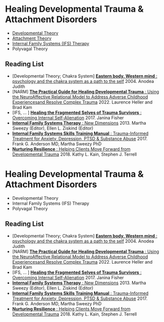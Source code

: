 # Healing Developmental Trauma & Attachment Disorders

- [Developmental Theory](developmental-theory.md)
- [Attachment Theory](attachment-theory.md)
- [Internal Family Systems (IFS) Therapy](internal-family-systems.md)
- Polyvagal Theory

## Reading List

- [Developmental Theory; Chakra System] [**Eastern body, Western mind** : psychology and the chakra system as a path to the self](https://www.amazon.com/Eastern-Body-Western-Mind-Psychology/dp/1587612259/?&tag=cognitivetech-20) 2004. Anodea Judith
- [NARM] [**The Practical Guide for Healing Developmental Trauma** : Using the NeuroAffective Relational Model to Address Adverse Childhood Experiencesand Resolve Complex Trauma](https://www.amazon.com/Practical-Guide-Healing-Developmental-Trauma/dp/1623174538/?&tag=cognitivetech-20) 2022. Laurence Heller and Brad Kam
- [IFS, ... ] [**Healing the Fragmented Selves of Trauma Survivors** : Overcoming Internal Self-Alienation](https://www.amazon.com/Healing-Fragmented-Selves-Trauma-Survivors/dp/B07RHQ9GFZ/?&tag=cognitivetech-20) 2017. Janina Fisher 
- [**Internal Family Systems Therapy** : New Dimensions](https://www.amazon.com/Internal-Family-Systems-Therapy-Dimensions/dp/0415506840/?&tag=cognitivetech-20) 2013. Martha Sweezy (Editor), Ellen L. Ziskind (Editor)
- [**Internal Family Systems Skills Training Manual** : Trauma-Informed Treatment for Anxiety, Depression, PTSD & Substance Abuse](https://www.amazon.com/Internal-Family-Systems-Skills-Training/dp/B082YH849M/?&tag=cognitivetech-20) 2017. Frank G. Anderson MD, Martha Sweezy PhD
- [**Nurturing Resilience** : Helping Clients Move Forward from Developmental Trauma](https://www.amazon.com/Nurturing-Resilience-audiobook/dp/B07M6269JD/?&tag=cognitivetech-20) 2018. Kathy L. Kain, Stephen J. Terrell
# Healing Developmental Trauma & Attachment Disorders
- Developmental Theory
- Internal Family Systems (IFS) Therapy
- Polyvagal Theory

## Reading List

- [Developmental Theory; Chakra System] [**Eastern body, Western mind** : psychology and the chakra system as a path to the self](https://www.amazon.com/Eastern-Body-Western-Mind-Psychology/dp/1587612259/?&tag=cognitivetech-20) 2004. Anodea Judith
- [NARM] [**The Practical Guide for Healing Developmental Trauma** : Using the NeuroAffective Relational Model to Address Adverse Childhood Experiencesand Resolve Complex Trauma](https://www.amazon.com/Practical-Guide-Healing-Developmental-Trauma/dp/1623174538/?&tag=cognitivetech-20) 2022. Laurence Heller and Brad Kam
- [IFS, ... ] [**Healing the Fragmented Selves of Trauma Survivors** : Overcoming Internal Self-Alienation](https://www.amazon.com/Healing-Fragmented-Selves-Trauma-Survivors/dp/B07RHQ9GFZ/?&tag=cognitivetech-20) 2017. Janina Fisher 
- [**Internal Family Systems Therapy** : New Dimensions](https://www.amazon.com/Internal-Family-Systems-Therapy-Dimensions/dp/0415506840/?&tag=cognitivetech-20) 2013. Martha Sweezy (Editor), Ellen L. Ziskind (Editor)
- [**Internal Family Systems Skills Training Manual** : Trauma-Informed Treatment for Anxiety, Depression, PTSD & Substance Abuse](https://www.amazon.com/Internal-Family-Systems-Skills-Training/dp/B082YH849M/?&tag=cognitivetech-20) 2017. Frank G. Anderson MD, Martha Sweezy PhD
- [**Nurturing Resilience** : Helping Clients Move Forward from Developmental Trauma](https://www.amazon.com/Nurturing-Resilience-audiobook/dp/B07M6269JD/?&tag=cognitivetech-20) 2018. Kathy L. Kain, Stephen J. Terrell
